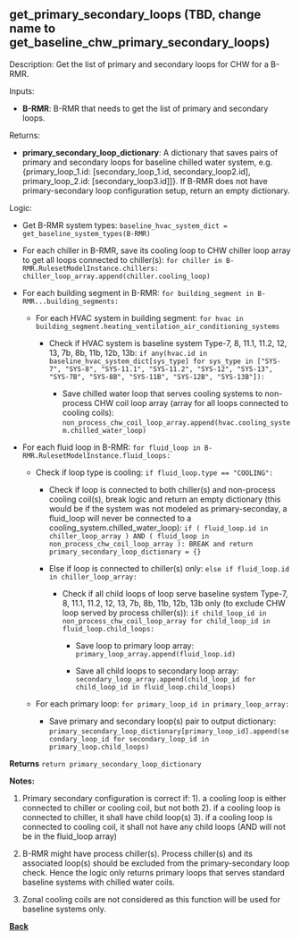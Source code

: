 
## get_primary_secondary_loops (TBD, change name to get_baseline_chw_primary_secondary_loops)

Description: Get the list of primary and secondary loops for CHW for a B-RMR.

Inputs:  
- **B-RMR**: B-RMR that needs to get the list of primary and secondary loops.

Returns: 
- **primary_secondary_loop_dictionary**: A dictionary that saves pairs of primary and secondary loops for baseline chilled water system, e.g. {primary_loop_1.id: [secondary_loop_1.id, secondary_loop2.id], primary_loop_2.id: [secondary_loop3.id]]}. If B-RMR does not have primary-secondary loop configuration setup, return an empty dictionary.

Logic:  

- Get B-RMR system types: `baseline_hvac_system_dict = get_baseline_system_types(B-RMR)`

- For each chiller in B-RMR, save its cooling loop to CHW chiller loop array to get all loops connected to chiller(s): `for chiller in B-RMR.RulesetModelInstance.chillers: chiller_loop_array.append(chiller.cooling_loop)`

- For each building segment in B-RMR: `for building_segment in B-RMR...building_segments:`

  - For each HVAC system in building segment: `for hvac in building_segment.heating_ventilation_air_conditioning_systems`

    - Check if HVAC system is baseline system Type-7, 8, 11.1, 11.2, 12, 13, 7b, 8b, 11b, 12b, 13b: `if any(hvac.id in baseline_hvac_system_dict[sys_type] for sys_type in ["SYS-7", "SYS-8", "SYS-11.1", "SYS-11.2", "SYS-12", "SYS-13", "SYS-7B", "SYS-8B", "SYS-11B", "SYS-12B", "SYS-13B"]):`

      - Save chilled water loop that serves cooling systems to non-process CHW coil loop array (array for all loops connected to cooling coils): `non_process_chw_coil_loop_array.append(hvac.cooling_system.chilled_water_loop)`

- For each fluid loop in B-RMR: `for fluid_loop in B-RMR.RulesetModelInstance.fluid_loops:`

  - Check if loop type is cooling: `if fluid_loop.type == "COOLING":`

    - Check if loop is connected to both chiller(s) and non-process cooling coil(s), break logic and return an empty dictionary (this would be if the system was not modeled as primary-seconday, a fluid_loop will never be connected to a cooling_system.chilled_water_loop): `if ( fluid_loop.id in chiller_loop_array ) AND ( fluid_loop in non_process_chw_coil_loop_array ): BREAK and return primary_secondary_loop_dictionary = {}`

    - Else if loop is connected to chiller(s) only: `else if fluid_loop.id in chiller_loop_array:`

      - Check if all child loops of loop serve baseline system Type-7, 8, 11.1, 11.2, 12, 13, 7b, 8b, 11b, 12b, 13b only (to exclude CHW loop served by process chiller(s)): `if child_loop_id in non_process_chw_coil_loop_array for child_loop_id in fluid_loop.child_loops:`

        - Save loop to primary loop array: `primary_loop_array.append(fluid_loop.id)`

        - Save all child loops to secondary loop array: `secondary_loop_array.append(child_loop_id for child_loop_id in fluid_loop.child_loops)`  
  
  - For each primary loop: `for primary_loop_id in primary_loop_array:`
  
    - Save primary and secondary loop(s) pair to output dictionary: `primary_secondary_loop_dictionary[primary_loop_id].append(secondary_loop_id for secondary_loop_id in primary_loop.child_loops)`

**Returns** `return primary_secondary_loop_dictionary`

**Notes:**

1. Primary secondary configuration is correct if:
1). a cooling loop is either connected to chiller or cooling coil, but not both
2). if a cooling loop is connected to chiller, it shall have child loop(s)
3). if a cooling loop is connected to cooling coil, it shall not have any child loops (AND will not be in the fluid_loop array)

2. B-RMR might have process chiller(s). Process chiller(s) and its associated loop(s) should be excluded from the primary-secondary loop check. Hence the logic only returns primary loops that serves standard baseline systems with chilled water coils.

3. Zonal cooling coils are not considered as this function will be used for baseline systems only.

**[Back](../_toc.md)**